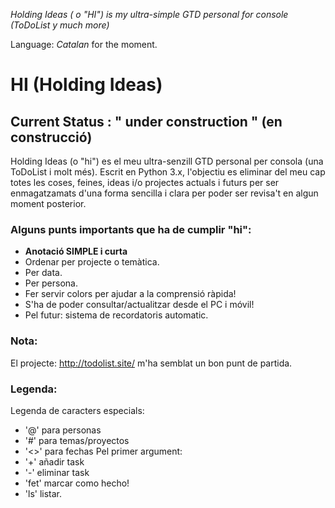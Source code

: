*Holding Ideas ( o "HI") is my ultra-simple GTD personal for console (ToDoList y much more)*

Language: *Catalan* for the moment.

# HI (Holding Ideas)
## Current Status : " under construction " (en construcció)

Holding Ideas (o "hi") es el meu ultra-senzill GTD personal per consola (una ToDoList i molt més).
Escrit en Python 3.x, l'objectiu es eliminar del meu cap totes les coses, feines, ideas i/o projectes actuals i futurs per ser enmagatzamats d'una forma sencilla i clara per poder ser revisa't en algun moment posterior.

### Alguns punts importants que ha de cumplir "hi":
- **Anotació SIMPLE i curta**
- Ordenar per projecte o temàtica.
- Per data.
- Per persona.
- Fer servir colors per ajudar a la comprensió ràpida!
- S'ha de poder consultar/actualitzar desde el PC i  móvil!
- Pel futur: sistema de recordatoris automatic.

### Nota:
El projecte: http://todolist.site/ m'ha semblat un bon punt de partida.

### Legenda:
Legenda de caracters especials:
 - '@' para personas
 - '#' para temas/proyectos
 - '<>' para fechas
Pel primer argument:
 - '+' añadir task
 - '-' eliminar task
 - 'fet' marcar como hecho!
 - 'ls' listar.
